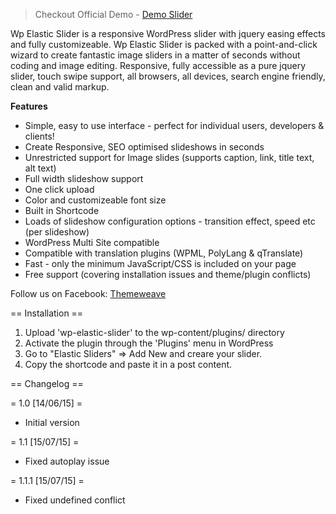 > Checkout Official Demo - [Demo Slider](http://demo.themeweave.com/plugin-test/wp-elastic-slider-demo/)


Wp Elastic Slider is a responsive WordPress slider with jquery easing effects and fully customizeable. Wp Elastic Slider is packed with a point-and-click wizard to create fantastic image sliders in a matter of seconds without coding and image editing. Responsive, fully accessible as a pure jquery slider, touch swipe support, all browsers, all devices, search engine friendly, clean and valid markup.

**Features**

* Simple, easy to use interface - perfect for individual users, developers & clients!
* Create Responsive, SEO optimised slideshows in seconds
* Unrestricted support for Image slides (supports caption, link, title text, alt text)
* Full width slideshow support
* One click upload
* Color and customizeable font size
* Built in Shortcode
* Loads of slideshow configuration options - transition effect, speed etc (per slideshow)
* WordPress Multi Site compatible
* Compatible with translation plugins (WPML, PolyLang & qTranslate)
* Fast - only the minimum JavaScript/CSS is included on your page
* Free support (covering installation issues and theme/plugin conflicts)

Follow us on Facebook: [Themeweave](https://facebook.com/themeweave)

== Installation ==

1. Upload 'wp-elastic-slider' to the wp-content/plugins/ directory
2. Activate the plugin through the 'Plugins' menu in WordPress
3. Go to "Elastic Sliders" => Add New and creare your slider.
4. Copy the shortcode and paste it in a post content.

== Changelog ==

= 1.0 [14/06/15] =
* Initial version

= 1.1 [15/07/15] =
* Fixed autoplay issue

= 1.1.1 [15/07/15] =
* Fixed undefined conflict
